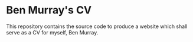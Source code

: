 # Ben Murray's CV 
This repository contains the source code to produce a website which shall serve as a CV for myself, Ben Murray.
